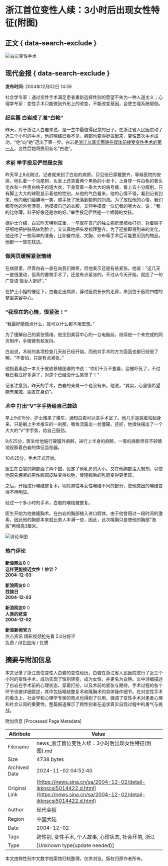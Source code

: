 # 浙江首位变性人续：3小时后出现女性特征(附图)

## 正文 { data-search-exclude }


![白岩变性手术](https://n.sinaimg.cn/sinakd10200/360/w180h180/20231128/3b24-6df10b84073067dce3c1f59832122b0e.jpg)

## 现代金报 { data-search-exclude }

**发布时间**: 2004年12月02日 14:59

社会学专家：通过变性手术满足患者重新选择性别的愿望不失为一种人道主义；心理学专家：变性手术只能做到外形上的改变，不能改变基因，会使生理系统颠倒。

### 纪实篇 白岩成了准“白艳”

昨天，对于浙江人白岩来说，是一生中最值得纪念的日子。在浙江省人民医院动了近三个小时的手术，他的喉结已看不见，胸部也变得挺拔起来，变性首次手术成功，“他”向“她”迈出了第一步。白岩是[浙江以真实面貌在媒体前接受变性手术的第一人](http://news.sina.com.cn/s/2004-12-01/20065093909.shtml)，变性后她将换用新名“白艳”。

### 术前 举手投足俨然是女孩

昨天早上8点刚过，记者就来到了白岩的病房。只见他已穿戴整齐，等候医院的安排。他扎着一个马尾辫，头发上还夹着两个黑色的小发卡，上身穿一件白色的套头毛衣和一件黑白格子的短大衣，下身穿着一条大大的病号裤，看上去十分瘦削，只有脚上大大的球鞋显示着他的性别，从他的气色看来，他的心情不错。看到记者到来，他向我们腼腆地一笑，顺手抚了抚落到额前的刘海。为了放松他的心情，我们都夸他的外套漂亮，他摸摸自己的衣服，又伸手摸摸一位记者的呢大衣，说：“我的比你薄，料子好像还是你的好。”举手投足俨然是一个娇弱的女孩。

据护士介绍，白岩昨天特别庄重，一早就在自己的独立病房里梳妆打扮，对着镜子仔细地把护肤品抹到脸上，又认真地把头发梳理整齐。为了迎接即将到来的变化，他还作了一些简单的准备，比如餐巾纸、文胸、纱布等手术后可能要用到的物品，他都一一放在枕边。

### 做网页缓解紧张情绪

在病房里，尽管白岩一直在向我们微笑，但他表示还是有些紧张。他说：“这几天一直很激动，但真的要做手术了，还是有点紧张的。不过从今天开始，就应了一句广告语‘做女人挺好’。”

在护士小姐的催促下，白岩走出病房，穿过医院长长的走廊，来到位于医院四楼的整型美容中心。

### “我现在的心情，很紧张！”

“我最好能做点什么，就可以什么都不用去想。”

为了缓解自己的紧张情绪，他坐到美容中心的一台电脑前，继续他一个未完成的网页制作，手微微有些发抖。

白岩说，术前的各项检查几天前已经开始，而他对手术的方方面面也都已经很了解。“不害怕，只是有点紧张。”

他指着桌边一本关于皮肤移植图谱的书说：“你们千万不要看，会被吓死了，不过我已看过好多遍了，对这个已经没什么感觉了！”

记者注意到，昨天的手术，白岩的亲属一个也没有来。他说，“其实，心里很希望能有亲戚、朋友在身边”。

### 术中 打出“V”字手势给自己鼓劲

早上9点15分，护士推来了推车，通知白岩可以进手术室了。他几乎是跳着站起身来，只是躺上手术推车的一刹那，嘴角流露出一丝僵硬。还好，他很快摆出了一个大大的“V”字手势，给自己鼓劲。

9点25分，医生给他施行硬膜外麻醉，进行上半身的麻醉，一旁的麻醉师目不转睛地观察着白岩的体征监视器。

10点25分，手术正式开始。

医生在白岩的胸部画了两个圆，设定了他乳房的大小。又在他胸部注入制剂，以使他原先绷紧的男性胸部皮肤变得松弛，使隆胸后的乳房变得更柔软。

之后，开始进行喉结整复术。切除男性与女性喉结不同的部分，使他突出的喉结变得不再明显。

经过一个多小时的手术，白岩的喉结被整复。

医生开始为他做隆胸术。在白岩的胸部植入进口假体。由于他曾用过一段时间的激素，因此他的胸部本来就比男人丰满一些，因此，此次隆胸只是使他的胸部“海拔”再增高3厘米。

![评论草图](https://n.sinaimg.cn/default/2fb77759/20151125/320X320.png)

### 热门评论

**新浪网友0** 0  
**这样更能接近女性！妙计？**  
**2004-12-03**

**新浪网友0** 0  
**找挨日**  
**2004-12-03**

**新浪网友0** 0  
**人类的悲哀**  
**2004-12-02**

**新浪新闻官方**  
热点资讯 精彩视频抢先看 5.0分好评  
免费 / 绿色应用 / 优质

## 摘要与附加信息

<!-- tcd_abstract -->
本文记录了浙江首位变性人白岩的变性经历。白岩在浙江省人民医院进行了近三个小时的变性手术，成功实现了性别转变，成为女性，并更名为白艳。文中详细描述了白岩在手术前的心理状态、穿着打扮，以及术前的紧张与期待。手术过程的各个环节也被详细叙述，其中包括喉结整复术和隆胸术的具体操作细节。在对变性手术的看法上，社会学和心理学专家的观点也得到了引用，强调了变性手术对患者心理和社会认同的重要性。整篇报道展示了跨性别者在追求真实自我过程中的勇气与挑战。
<!-- tcd_abstract_end -->

附加信息 [Processed Page Metadata]

| Attribute       | Value                                  |
|-----------------|----------------------------------------|
| Filename        | news_浙江首位变性人续：3小时后出现女性特征(附图).md                             |
| Size            | 4738 bytes                           |
| Archived Date   | 2024-11-02 04:52:40                             |
| Original Link   | [https://news.sina.cn/sa/2004-12-02/detail-ikknscsi5014422.d.html](https://news.sina.cn/sa/2004-12-02/detail-ikknscsi5014422.d.html)                       |
| Author          | 现代金报                               |
| Region          | 中国大陆                               |
| Date            | 2004-12-02                                 |
| Tags            | 跨性别, 变性手术, 个人故事, 心理状态, 社会环境, 浙江                                 |
| Type            | [Unknown type(update needed)]                                 |
<!-- tcd_table_end -->

本文由跨性别中文数字档案馆归档整理，仅供浏览。版权归原作者所有。
